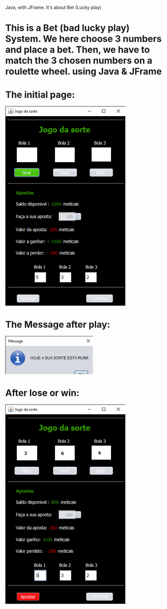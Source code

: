  Java, with JFrame. It's about Bet (Lucky  play)
<h1>This is a Bet (bad lucky play) System. We here choose 3 numbers and place a bet. Then, we have to match the 3 chosen numbers on a roulette wheel. using Java & JFrame</h1>

<div>
<h1>The initial page:</h1> 
</div>

![Imagem inicial](inicio.png)

<div>
<h1>The Message after play:</h1> 
</div>

![Imagem mensagem](mensagem.png)

<div>
<h1>After lose or win:</h1> 
</div>

![Imagem fim](fim.png)
